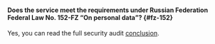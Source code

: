 #### Does the service meet the requirements under Russian Federation Federal Law No. 152-FZ <q>On personal data</q>? {#fz-152}

Yes, you can read the full security audit [conclusion](https://storage.yandexcloud.net/yc-compliance/conformance_en_pdp.pdf).